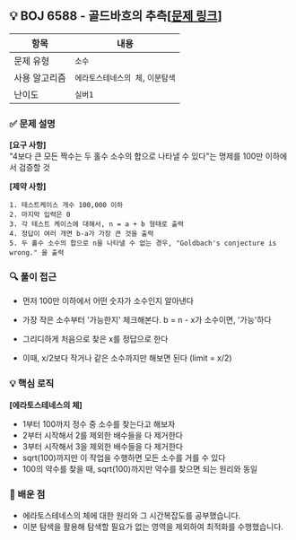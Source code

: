 ## 💡 BOJ 6588 - 골드바흐의 추측[[문제 링크](https://www.acmicpc.net/problem/6588)]

| 항목 | 내용 |
|------|------|
| 문제 유형 | `소수` |
| 사용 알고리즘 | `에라토스테네스의 체`, `이분탐색` |
| 난이도 | `실버1` |

### ✅ 문제 설명
**[요구 사항]**  
"4보다 큰 모든 짝수는 두 홀수 소수의 합으로 나타낼 수 있다"는 명제를 100만 이하에서 검증할 것  

**[제약 사항]**
```
1. 테스트케이스 개수 100,000 이하
2. 마지막 입력은 0
3. 각 테스트 케이스에 대해서, n = a + b 형태로 출력
4. 정답이 여러 개면 b-a가 가장 큰 것을 출력
5. 두 홀수 소수의 합으로 n을 나타낼 수 없는 경우, "Goldbach's conjecture is wrong." 을 출력
```

### 🔍 풀이 접근
- 먼저 100만 이하에서 어떤 숫자가 소수인지 알아낸다

- 가장 작은 소수부터 '가능한지' 체크해본다. b = n - x가 소수이면, '가능'하다

- 그리디하게 처음으로 찾은 x를 정답으로 한다

- 이때, x/2보다 작거나 같은 소수까지만 해보면 된다 (limit = x/2)

### 💡 핵심 로직
**[에라토스테네스의 체]**
- 1부터 100까지 정수 중 소수를 찾는다고 해보자
- 2부터 시작해서 2를 제외한 배수들을 다 제거한다
- 3부터 시작해서 3을 제외한 배수들을 다 제거한다
- sqrt(100)까지만 이 작업을 수행하면 모든 소수를 거를 수 있다
- 100의 약수를 찾을 때, sqrt(100)까지만 약수를 찾으면 되는 원리와 동일

### 📌 배운 점
- 에라토스테네스의 체에 대한 원리와 그 시간복잡도를 공부했습니다.
- 이분 탐색을 활용해 탐색할 필요가 없는 영역을 제외하여 최적화를 수행했습니다.